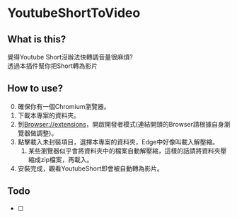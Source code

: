 # YoutubeShortToVideo
## What is this?
覺得Youtube Short沒辦法快轉調音量很麻煩?  
透過本插件幫你把Short轉為影片

## How to use?
0. 確保你有一個Chromium瀏覽器。
1. 下載本專案的資料夾。
2. 到[Browser://extensions](chrome://extensions)，開啟開發者模式(連結開頭的Browser請根據自身瀏覽器做調整)。
3. 點擊載入未封裝項目，選擇本專案的資料夾，Edge中好像叫載入解壓縮。  
    1. 某些瀏覽器似乎會將資料夾中的檔案自動解壓縮，這樣的話請將資料夾壓縮成zip檔案，再載入。
4. 安裝完成，觀看YoutubeShort即會被自動轉為影片。

## Todo
- [ ] 